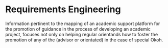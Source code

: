 # Requirements Engineering
Information pertinent to the mapping of an academic support platform for the promotion of guidance in the process of developing an academic project, focuses not only on helping regular orientands how to foster the promotion of any of the (advisor or orientated) in the case of special Okoh.
